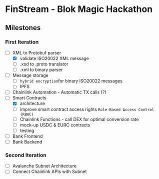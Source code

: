 # FinStream - Blok Magic Hackathon

## Milestones
### First Iteration
- [ ] XML to Protobuf parser
    - [x] validate ISO20022 XML message
    - [ ] .xsd to .proto translator
    - [ ] .xml to binary parser
- [ ] Message storage
    - [ ] `hybrid encryption`for binary ISO20022 messages
    - [ ] IPFS
- [ ] Chainlink Automation - Automatic TX calls (?)
- [ ] Smart Contracts
    - [x] architecture
    - [ ] improve smart contract access rights `Role-Based Access Control (RBAC)`
    - [ ] Chainlink Functions - call DEX for optimal conversion rate
    - [ ] mock-up USDC & EURC contracts
    - [ ] testing
- [ ] Bank Frontend
- [ ] Bank Backend

### Second Iteration
- [ ] Avalanche Subnet Architecture
- [ ] Connect Chainlink APIs with Subnet
